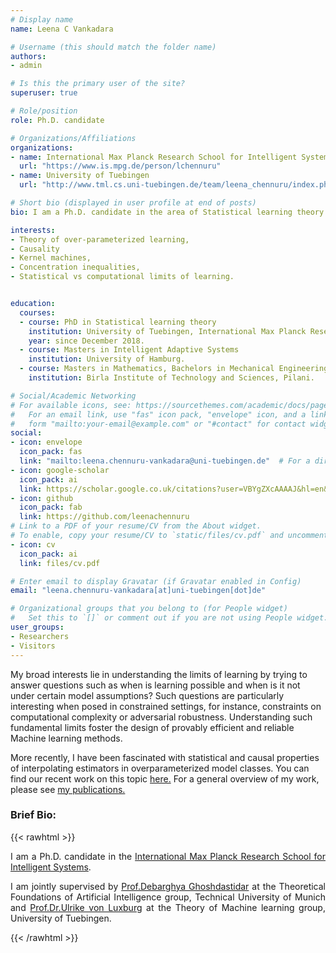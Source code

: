 ```yaml
---
# Display name
name: Leena C Vankadara

# Username (this should match the folder name)
authors:
- admin

# Is this the primary user of the site?
superuser: true

# Role/position
role: Ph.D. candidate

# Organizations/Affiliations
organizations:
- name: International Max Planck Research School for Intelligent Systems
  url: "https://www.is.mpg.de/person/lchennuru"
- name: University of Tuebingen
  url: "http://www.tml.cs.uni-tuebingen.de/team/leena_chennuru/index.php"

# Short bio (displayed in user profile at end of posts)
bio: I am a Ph.D. candidate in the area of Statistical learning theory.

interests:
- Theory of over-parameterized learning,
- Causality
- Kernel machines,
- Concentration inequalities,
- Statistical vs computational limits of learning.


education:
  courses:
  - course: PhD in Statistical learning theory
    institution: University of Tuebingen, International Max Planck Research School for Intelligent Systems.
    year: since December 2018.
  - course: Masters in Intelligent Adaptive Systems
    institution: University of Hamburg.
  - course: Masters in Mathematics, Bachelors in Mechanical Engineering
    institution: Birla Institute of Technology and Sciences, Pilani.

# Social/Academic Networking
# For available icons, see: https://sourcethemes.com/academic/docs/page-builder/#icons
#   For an email link, use "fas" icon pack, "envelope" icon, and a link in the
#   form "mailto:your-email@example.com" or "#contact" for contact widget.
social:
- icon: envelope
  icon_pack: fas
  link: "mailto:leena.chennuru-vankadara@uni-tuebingen.de"  # For a direct email link, use "mailto:test@example.org".
- icon: google-scholar
  icon_pack: ai
  link: https://scholar.google.co.uk/citations?user=VBYgZXcAAAAJ&hl=en&oi=ao
- icon: github
  icon_pack: fab
  link: https://github.com/leenachennuru
# Link to a PDF of your resume/CV from the About widget.
# To enable, copy your resume/CV to `static/files/cv.pdf` and uncomment the lines below.
- icon: cv
  icon_pack: ai
  link: files/cv.pdf

# Enter email to display Gravatar (if Gravatar enabled in Config)
email: "leena.chennuru-vankadara[at]uni-tuebingen[dot]de"

# Organizational groups that you belong to (for People widget)
#   Set this to `[]` or comment out if you are not using People widget.
user_groups:
- Researchers
- Visitors
---
```


My broad interests lie in understanding the limits of learning by trying to answer questions such as when is learning possible and when is it not under certain model assumptions? Such questions are particularly interesting when posed in constrained settings, for instance, constraints on computational complexity or adversarial robustness. Understanding such fundamental limits foster the design of provably efficient and reliable Machine learning methods.

More recently, I have been fascinated with statistical and causal properties of interpolating estimators in overparameterized model classes. You can find our recent work on this topic <a href="https://www.leenacvankadara.com/#publications/interpolation_causal_learning/">here.</a> For a general overview of my work, please see <a href="https://www.leenacvankadara.com/#publications">my publications.</a>

### Brief Bio:

{{< rawhtml >}}
<div style="text-align: justify">

I am a Ph.D. candidate in the <a href="https://imprs.is.mpg.de/">International Max Planck Research School for Intelligent Systems</a>.

I am jointly supervised by <a href="https://www.in.tum.de/tfai/people/debarghya-ghoshdastidar/">Prof.Debarghya Ghoshdastidar</a> at the Theoretical Foundations of Artificial Intelligence group, Technical University of Munich and <a href="
http://www.tml.cs.uni-tuebingen.de/team/luxburg/index.php">Prof.Dr.Ulrike von Luxburg</a> at the Theory of Machine learning group, University of Tuebingen.

{{< /rawhtml >}}
</div>
